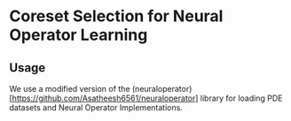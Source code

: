 # Coreset Selection for Neural Operator Learning

## Usage
We use a modified version of the (neuraloperator)[https://github.com/Asatheesh6561/neuraloperator] library for loading PDE datasets and Neural Operator Implementations.
